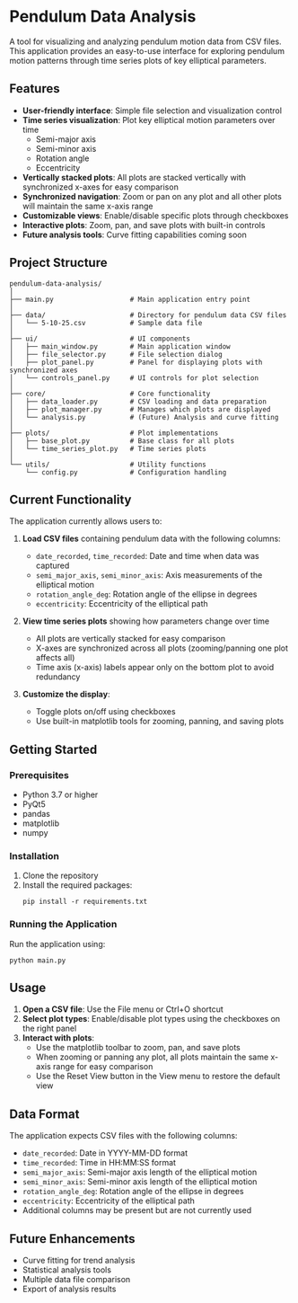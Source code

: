 # Pendulum Data Analysis

A tool for visualizing and analyzing pendulum motion data from CSV files. This application provides an easy-to-use interface for exploring pendulum motion patterns through time series plots of key elliptical parameters.

## Features

- **User-friendly interface**: Simple file selection and visualization control
- **Time series visualization**: Plot key elliptical motion parameters over time
  - Semi-major axis
  - Semi-minor axis
  - Rotation angle
  - Eccentricity
- **Vertically stacked plots**: All plots are stacked vertically with synchronized x-axes for easy comparison
- **Synchronized navigation**: Zoom or pan on any plot and all other plots will maintain the same x-axis range
- **Customizable views**: Enable/disable specific plots through checkboxes
- **Interactive plots**: Zoom, pan, and save plots with built-in controls
- **Future analysis tools**: Curve fitting capabilities coming soon

## Project Structure

```
pendulum-data-analysis/
│
├── main.py                   # Main application entry point
│
├── data/                     # Directory for pendulum data CSV files
│   └── 5-10-25.csv           # Sample data file
│
├── ui/                       # UI components
│   ├── main_window.py        # Main application window
│   ├── file_selector.py      # File selection dialog
│   ├── plot_panel.py         # Panel for displaying plots with synchronized axes
│   └── controls_panel.py     # UI controls for plot selection
│
├── core/                     # Core functionality
│   ├── data_loader.py        # CSV loading and data preparation
│   ├── plot_manager.py       # Manages which plots are displayed
│   └── analysis.py           # (Future) Analysis and curve fitting
│
├── plots/                    # Plot implementations
│   ├── base_plot.py          # Base class for all plots
│   └── time_series_plot.py   # Time series plots
│
└── utils/                    # Utility functions
    └── config.py             # Configuration handling
```

## Current Functionality

The application currently allows users to:

1. **Load CSV files** containing pendulum data with the following columns:
   - `date_recorded`, `time_recorded`: Date and time when data was captured
   - `semi_major_axis`, `semi_minor_axis`: Axis measurements of the elliptical motion
   - `rotation_angle_deg`: Rotation angle of the ellipse in degrees
   - `eccentricity`: Eccentricity of the elliptical path

2. **View time series plots** showing how parameters change over time
   - All plots are vertically stacked for easy comparison
   - X-axes are synchronized across all plots (zooming/panning one plot affects all)
   - Time axis (x-axis) labels appear only on the bottom plot to avoid redundancy

3. **Customize the display**:
   - Toggle plots on/off using checkboxes
   - Use built-in matplotlib tools for zooming, panning, and saving plots

## Getting Started

### Prerequisites

- Python 3.7 or higher
- PyQt5
- pandas
- matplotlib
- numpy

### Installation

1. Clone the repository
2. Install the required packages:
   ```
   pip install -r requirements.txt
   ```

### Running the Application

Run the application using:

```
python main.py
```

## Usage

1. **Open a CSV file**: Use the File menu or Ctrl+O shortcut
2. **Select plot types**: Enable/disable plot types using the checkboxes on the right panel
3. **Interact with plots**: 
   - Use the matplotlib toolbar to zoom, pan, and save plots
   - When zooming or panning any plot, all plots maintain the same x-axis range for easy comparison
   - Use the Reset View button in the View menu to restore the default view

## Data Format

The application expects CSV files with the following columns:
- `date_recorded`: Date in YYYY-MM-DD format
- `time_recorded`: Time in HH:MM:SS format
- `semi_major_axis`: Semi-major axis length of the elliptical motion
- `semi_minor_axis`: Semi-minor axis length of the elliptical motion
- `rotation_angle_deg`: Rotation angle of the ellipse in degrees
- `eccentricity`: Eccentricity of the elliptical path
- Additional columns may be present but are not currently used

## Future Enhancements

- Curve fitting for trend analysis
- Statistical analysis tools
- Multiple data file comparison
- Export of analysis results

